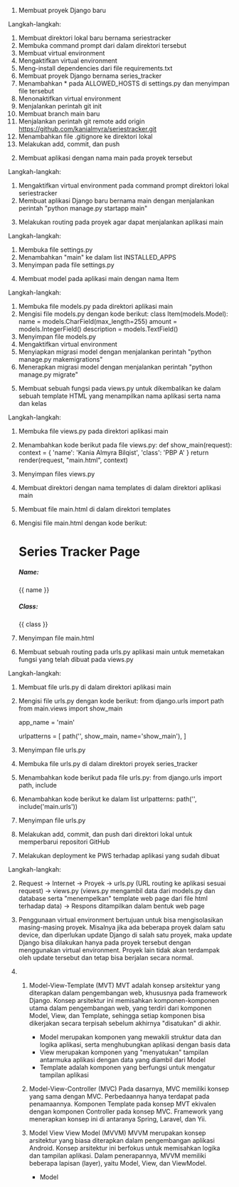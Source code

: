 1) Membuat proyek Django baru

Langkah-langkah:
1. Membuat direktori lokal baru bernama seriestracker
2. Membuka command prompt dari dalam direktori tersebut
3. Membuat virtual environment
4. Mengaktifkan virtual environment
5. Meng-install dependencies dari file requirements.txt
6. Membuat proyek Django bernama series_tracker
7. Menambahkan * pada ALLOWED_HOSTS di settings.py dan menyimpan file tersebut
8. Menonaktifkan virtual environment
9. Menjalankan perintah git init
10. Membuat branch main baru
11. Menjalankan perintah git remote add origin https://github.com/kanialmyra/seriestracker.git
12. Menambahkan file .gitignore ke direktori lokal
13. Melakukan add, commit, dan push


2) Membuat aplikasi dengan nama main pada proyek tersebut

Langkah-langkah:
1. Mengaktifkan virtual environment pada command prompt direktori lokal seriestracker
2. Membuat aplikasi Django baru bernama main dengan menjalankan perintah "python manage.py startapp main"


3) Melakukan routing pada proyek agar dapat menjalankan aplikasi main

Langkah-langkah:
1. Membuka file settings.py
2. Menambahkan "main" ke dalam list INSTALLED_APPS
3. Menyimpan pada file settings.py


4) Membuat model pada aplikasi main dengan nama Item

Langkah-langkah:
1. Membuka file models.py pada direktori aplikasi main
2. Mengisi file models.py dengan kode berikut:
    class Item(models.Model):
        name = models.CharField(max_length=255)
        amount = models.IntegerField()
        description = models.TextField()
3. Menyimpan file models.py
4. Mengaktifkan virtual environment
5. Menyiapkan migrasi model dengan menjalankan perintah "python manage.py makemigrations"
6. Menerapkan migrasi model dengan menjalankan perintah "python manage.py migrate"


5) Membuat sebuah fungsi pada views.py untuk dikembalikan ke dalam sebuah template HTML yang menampilkan nama aplikasi serta nama dan kelas

Langkah-langkah:
1. Membuka file views.py pada direktori aplikasi main
2. Menambahkan kode berikut pada file views.py:
    def show_main(request):
    context = {
        'name': 'Kania Almyra Bilqist',
        'class': 'PBP A'
    }
    return render(request, "main.html", context)
3. Menyimpan files views.py
4. Membuat direktori dengan nama templates di dalam direktori aplikasi main
5. Membuat file main.html di dalam direktori templates
6. Mengisi file main.html dengan kode berikut:
    <h1>Series Tracker Page</h1>

    <h5>Name:</h5>
    <p>{{ name }}</p>
    <p></p>
    <h5>Class:</h5>
    <p>{{ class }}</p>
7. Menyimpan file main.html


6) Membuat sebuah routing pada urls.py aplikasi main untuk memetakan fungsi yang telah dibuat pada views.py

Langkah-langkah:
1. Membuat file urls.py di dalam direktori aplikasi main
2. Mengisi file urls.py dengan kode berikut:
    from django.urls import path
    from main.views import show_main

    app_name = 'main'

    urlpatterns = [
        path('', show_main, name='show_main'),
    ]
3. Menyimpan file urls.py
4. Membuka file urls.py di dalam direktori proyek series_tracker
5. Menambahkan kode berikut pada file urls.py:
    from django.urls import path, include
6. Menambahkan kode berikut ke dalam list urlpatterns:
    path('', include('main.urls'))
7. Menyimpan file urls.py
8. Melakukan add, commit, dan push dari direktori lokal untuk memperbarui repositori GitHub


7) Melakukan deployment ke PWS terhadap aplikasi yang sudah dibuat

Langkah-langkah:



2. Request -> Internet -> Proyek -> urls.py (URL routing ke aplikasi sesuai request) -> views.py (views.py mengambil data dari models.py dan database serta "menempelkan" template web page dari file html terhadap data) -> Respons ditampilkan dalam bentuk web page 

3. Penggunaan virtual environment bertujuan untuk bisa mengisolasikan masing-masing proyek. Misalnya jika ada beberapa proyek dalam satu device, dan diperlukan update Django di salah satu proyek, maka update Django bisa dilakukan hanya pada proyek tersebut dengan menggunakan virtual environment. Proyek lain tidak akan terdampak oleh update tersebut dan tetap bisa berjalan secara normal.

4.  1) Model-View-Template (MVT)
       MVT adalah konsep arsitektur yang diterapkan dalam pengembangan web, khususnya pada framework Django. Konsep arsitektur ini memisahkan komponen-komponen utama dalam pengembangan web, yang terdiri dari komponen Model, View, dan Template, sehingga setiap komponen bisa dikerjakan secara terpisah sebelum akhirnya "disatukan" di akhir.
       - Model merupakan komponen yang mewakili struktur data dan logika aplikasi, serta menghubungkan aplikasi dengan basis data
       - View merupakan komponen yang "menyatukan" tampilan antarmuka aplikasi dengan data yang diambil dari Model
       - Template adalah komponen yang berfungsi untuk mengatur tampilan aplikasi

    2) Model-View-Controller (MVC)
       Pada dasarnya, MVC memiliki konsep yang sama dengan MVC. Perbedaannya hanya terdapat pada penamaannya. Komponen Template pada konsep MVT ekivalen dengan komponen Controller pada konsep MVC. Framework yang menerapkan konsep ini di antaranya Spring, Laravel, dan Yii.

    3) Model View View Model (MVVM)
       MVVM merupakan konsep arsitektur yang biasa diterapkan dalam pengembangan aplikasi Android. Konsep arsitektur ini berfokus untuk memisahkan logika dan tampilan aplikasi. Dalam penerapannya, MVVM memiliki beberapa lapisan (layer), yaitu Model, View, dan ViewModel.
       - Model